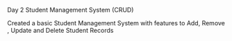 Day 2 Student Management System (CRUD)

Created a basic Student Management System with features to Add, Remove , Update and Delete Student Records 
